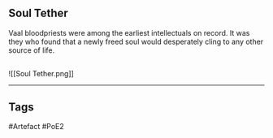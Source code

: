 ## Soul Tether
Vaal bloodpriests were among the earliest intellectuals on record.
It was they who found that a newly freed soul would
desperately cling to any other source of life.
##
![[Soul Tether.png]]

---
## Tags
#Artefact
#PoE2